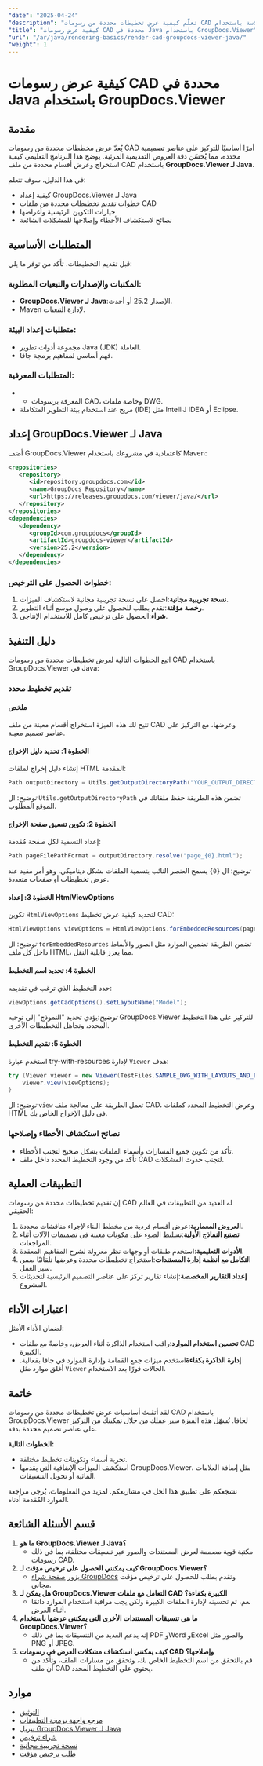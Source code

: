```yaml
---
"date": "2025-04-24"
"description": "تعلّم كيفية عرض تخطيطات محددة من رسومات CAD بسلاسة باستخدام GroupDocs.Viewer لجافا. حسّن دقة مشروعك ووفّر الوقت مع دليلنا المفصل."
"title": "كيفية عرض رسومات CAD محددة في Java باستخدام GroupDocs.Viewer"
"url": "/ar/java/rendering-basics/render-cad-groupdocs-viewer-java/"
"weight": 1
---
```


# كيفية عرض رسومات CAD محددة في Java باستخدام GroupDocs.Viewer

## مقدمة

يُعدّ عرض مخططات محددة من رسومات CAD أمرًا أساسيًا للتركيز على عناصر تصميمية محددة، مما يُحسّن دقة العروض التقديمية المرئية. يوضح هذا البرنامج التعليمي كيفية استخراج وعرض أقسام محددة من ملف CAD باستخدام **GroupDocs.Viewer لـ Java**.

في هذا الدليل، سوف تتعلم:
- كيفية إعداد GroupDocs.Viewer لـ Java
- خطوات تقديم تخطيطات محددة من ملفات CAD
- خيارات التكوين الرئيسية وأغراضها
- نصائح لاستكشاف الأخطاء وإصلاحها للمشكلات الشائعة

## المتطلبات الأساسية

قبل تقديم التخطيطات، تأكد من توفر ما يلي:

### المكتبات والإصدارات والتبعيات المطلوبة:
- **GroupDocs.Viewer لـ Java**:الإصدار 25.2 أو أحدث.
- Maven لإدارة التبعيات.

### متطلبات إعداد البيئة:
- مجموعة أدوات تطوير Java (JDK) العاملة.
- فهم أساسي لمفاهيم برمجة جافا.

### المتطلبات المعرفية:
- - المعرفة برسومات CAD، وخاصة ملفات DWG.
- مريح عند استخدام بيئة التطوير المتكاملة (IDE) مثل IntelliJ IDEA أو Eclipse.

## إعداد GroupDocs.Viewer لـ Java

أضف GroupDocs.Viewer كاعتمادية في مشروعك باستخدام Maven:

```xml
<repositories>
   <repository>
      <id>repository.groupdocs.com</id>
      <name>GroupDocs Repository</name>
      <url>https://releases.groupdocs.com/viewer/java/</url>
   </repository>
</repositories>
<dependencies>
   <dependency>
      <groupId>com.groupdocs</groupId>
      <artifactId>groupdocs-viewer</artifactId>
      <version>25.2</version>
   </dependency>
</dependencies>
```

### خطوات الحصول على الترخيص:
1. **نسخة تجريبية مجانية**:احصل على نسخة تجريبية مجانية لاستكشاف الميزات.
2. **رخصة مؤقتة**:تقدم بطلب للحصول على وصول موسع أثناء التطوير.
3. **شراء**:الحصول على ترخيص كامل للاستخدام الإنتاجي.

## دليل التنفيذ

اتبع الخطوات التالية لعرض تخطيطات محددة من رسومات CAD باستخدام GroupDocs.Viewer في Java:

### تقديم تخطيط محدد

#### ملخص
تتيح لك هذه الميزة استخراج أقسام معينة من ملف CAD وعرضها، مع التركيز على عناصر تصميم معينة.

#### الخطوة 1: تحديد دليل الإخراج
إنشاء دليل إخراج لملفات HTML المقدمة:

```java
Path outputDirectory = Utils.getOutputDirectoryPath("YOUR_OUTPUT_DIRECTORY");
```
*توضيح*: ال `Utils.getOutputDirectoryPath` تضمن هذه الطريقة حفظ ملفاتك في الموقع المطلوب.

#### الخطوة 2: تكوين تنسيق صفحة الإخراج
إعداد التسمية لكل صفحة مُقدمة:

```java
Path pageFilePathFormat = outputDirectory.resolve("page_{0}.html");
```
*توضيح*: ال `{0}` يسمح العنصر النائب بتسمية الملفات بشكل ديناميكي، وهو أمر مفيد عند عرض تخطيطات أو صفحات متعددة.

#### الخطوة 3: إعداد HtmlViewOptions
تكوين `HtmlViewOptions` لتحديد كيفية عرض تخطيط CAD:

```java
HtmlViewOptions viewOptions = HtmlViewOptions.forEmbeddedResources(pageFilePathFormat);
```
*توضيح*: ال `forEmbeddedResources` تضمن الطريقة تضمين الموارد مثل الصور والأنماط داخل كل ملف HTML، مما يعزز قابلية النقل.

#### الخطوة 4: تحديد اسم التخطيط
حدد التخطيط الذي ترغب في تقديمه:

```java
viewOptions.getCadOptions().setLayoutName("Model");
```
*توضيح*:يؤدي تحديد "النموذج" إلى توجيه GroupDocs.Viewer للتركيز على هذا التخطيط المحدد، وتجاهل التخطيطات الأخرى.

#### الخطوة 5: تقديم التخطيط
استخدم عبارة try-with-resources لإدارة `Viewer` هدف:

```java
try (Viewer viewer = new Viewer(TestFiles.SAMPLE_DWG_WITH_LAYOUTS_AND_LAYERS)) {
    viewer.view(viewOptions);
}
```
*توضيح*: ال `view` تعمل الطريقة على معالجة ملف CAD، وعرض التخطيط المحدد كملفات HTML في دليل الإخراج الخاص بك.

### نصائح استكشاف الأخطاء وإصلاحها
- تأكد من تكوين جميع المسارات وأسماء الملفات بشكل صحيح لتجنب الأخطاء.
- تأكد من وجود التخطيط المحدد داخل ملف CAD لتجنب حدوث المشكلات.

## التطبيقات العملية
إن تقديم تخطيطات محددة من رسومات CAD له العديد من التطبيقات في العالم الحقيقي:

1. **العروض المعمارية**:عرض أقسام فردية من مخطط البناء لإجراء مناقشات محددة.
2. **تصنيع النماذج الأولية**:تسليط الضوء على مكونات معينة في تصميمات الآلات أثناء المراجعات.
3. **الأدوات التعليمية**:استخدم طبقات أو وجهات نظر معزولة لشرح المفاهيم المعقدة.
4. **التكامل مع أنظمة إدارة المستندات**:استخراج تخطيطات محددة وعرضها تلقائيًا ضمن سير العمل.
5. **إعداد التقارير المخصصة**:إنشاء تقارير تركز على عناصر التصميم الرئيسية لتحديثات المشروع.

## اعتبارات الأداء
لضمان الأداء الأمثل:
- **تحسين استخدام الموارد**:راقب استخدام الذاكرة أثناء العرض، وخاصةً مع ملفات CAD الكبيرة.
- **إدارة الذاكرة بكفاءة**استخدم ميزات جمع القمامة وإدارة الموارد في جافا بفعالية. أغلق موارد مثل `Viewer` الحالات فورًا بعد الاستخدام.

## خاتمة
لقد أتقنتَ أساسيات عرض تخطيطات محددة من رسومات CAD باستخدام GroupDocs.Viewer لجافا. تُسهّل هذه الميزة سير عملك من خلال تمكينك من التركيز على عناصر تصميم محددة بدقة.

**الخطوات التالية:**
- تجربة أسماء وتكوينات تخطيط مختلفة.
- استكشف الميزات الإضافية التي يقدمها GroupDocs.Viewer، مثل إضافة العلامات المائية أو تحويل التنسيقات.

نشجعكم على تطبيق هذا الحل في مشاريعكم. لمزيد من المعلومات، يُرجى مراجعة الموارد المُقدمة أدناه.

## قسم الأسئلة الشائعة
1. **ما هو GroupDocs.Viewer لـ Java؟**
   - مكتبة قوية مصممة لعرض المستندات والصور عبر تنسيقات مختلفة، بما في ذلك رسومات CAD.
2. **كيف يمكنني الحصول على ترخيص مؤقت لـ GroupDocs.Viewer؟**
   - يزور [صفحة شراء GroupDocs](https://purchase.groupdocs.com/temporary-license/) وتقدم بطلب للحصول على ترخيص مؤقت مجاني.
3. **هل يمكن لـ GroupDocs.Viewer التعامل مع ملفات CAD الكبيرة بكفاءة؟**
   - نعم، تم تحسينه لإدارة الملفات الكبيرة ولكن يجب مراقبة استخدام الموارد دائمًا أثناء العرض.
4. **ما هي تنسيقات المستندات الأخرى التي يمكنني عرضها باستخدام GroupDocs.Viewer؟**
   - إنه يدعم العديد من التنسيقات بما في ذلك PDF وWord وExcel والصور مثل PNG أو JPEG.
5. **كيف يمكنني استكشاف مشكلات العرض في رسومات CAD وإصلاحها؟**
   - قم بالتحقق من اسم التخطيط الخاص بك، وتحقق من مسارات الملف، وتأكد من أن ملف CAD يحتوي على التخطيط المحدد.

## موارد
- [التوثيق](https://docs.groupdocs.com/viewer/java/)
- [مرجع واجهة برمجة التطبيقات](https://reference.groupdocs.com/viewer/java/)
- [تنزيل GroupDocs.Viewer لـ Java](https://releases.groupdocs.com/viewer/java/)
- [شراء ترخيص](https://purchase.groupdocs.com/buy)
- [نسخة تجريبية مجانية](https://releases.groupdocs.com/viewer/java/)
- [طلب ترخيص مؤقت](https://purchase.groupdocs.com/temporary-license)